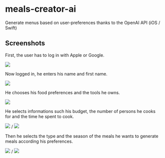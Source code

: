 # meals-creator-ai
Generate menus based on user-preferences thanks to the OpenAI API (iOS / Swift)

## Screenshots

First, the user has to log in with Apple or Google.

![](@Docs/LogInGif)

Now logged in, he enters his name and first name.

![](@Docs/NameScreen)

He chooses his food preferences and the tools he owns.

![](@Docs/PreferencesScreen)

He selects informations such his budget, the number of persons he cooks for and the time he spent to cook.

![](@Docs/BudgetScreenHigh) /
![](@Docs/SpentTimeScreen)

Then he selects the type and the season of the meals he wants to generate meals according his preferences.

![](@Docs/BudgetScreenHigh) /
![](@Docs/SpentTimeScreen)
